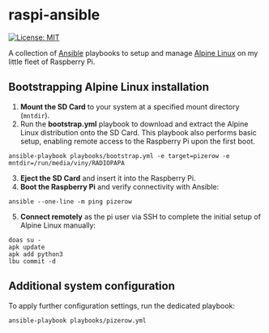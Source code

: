 # raspi-ansible

[![License: MIT](https://img.shields.io/badge/License-MIT-blue.svg)](https://opensource.org/licenses/MIT)

A collection of [Ansible](https://www.ansible.com/) playbooks to setup and manage [Alpine Linux](https://alpinelinux.org/) on my little fleet of Raspberry Pi.

## Bootstrapping Alpine Linux installation

1. **Mount the SD Card** to your system at a specified mount directory (`mntdir`).
2. Run the **bootstrap.yml** playbook to download and extract the Alpine Linux distribution onto the SD Card. This playbook also performs basic setup, enabling remote access to the Raspberry Pi upon the first boot.

```shell
ansible-playbook playbooks/bootstrap.yml -e target=pizerow -e mntdir=/run/media/viny/RADIOPAPA
```

3. **Eject the SD Card** and insert it into the Raspberry Pi.
4. **Boot the Raspberry Pi** and verify connectivity with Ansible:

```shell
ansible --one-line -m ping pizerow
```

5. **Connect remotely** as the pi user via SSH to complete the initial setup of Alpine Linux manually:

```shell
doas su -
apk update
apk add python3
lbu commit -d
```

## Additional system configuration

To apply further configuration settings, run the dedicated playbook:

```shell
ansible-playbook playbooks/pizerow.yml 
```

